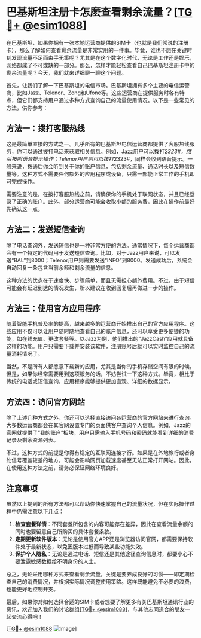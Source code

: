 # 巴基斯坦注册卡怎麽查看剩余流量？[[TG💪+ @esim1088](https://t.me/s/esim1088)]

在巴基斯坦，如果你拥有一张本地运营商提供的SIM卡（也就是我们常说的注册卡），那么了解如何查看剩余流量是非常实用的一件事。毕竟，谁也不想在关键时刻发现流量不足而束手无策呢？尤其是在这个数字化时代，无论是工作还是娱乐，网络都成了不可或缺的一部分。那么，怎样才能轻松查看自己巴基斯坦注册卡中的剩余流量呢？今天，我们就来详细聊一聊这个问题。

首先，让我们了解一下巴基斯坦的电信市场。巴基斯坦拥有多个主要的电信运营商，比如Jazz、Telenor、Zong和Ufone等。这些运营商在提供服务时各有特点，但它们都支持用户通过多种方式查询自己的流量使用情况。以下是一些常见的方法，供你参考：

## 方法一：拨打客服热线

这是最简单直接的方式之一。几乎所有的巴基斯坦电信运营商都提供了客服热线服务，你可以通过拨打电话来获取相关信息。例如，Jazz用户可以拨打*2323#，然后按照语音提示操作；Telenor用户则可以拨打*2323#，同样会收到语音提示。一般来说，拨通后你会听到关于你的账户信息，包括剩余流量、通话时长以及短信数量等。这种方式不需要任何额外的应用程序或设备，只需一部能正常工作的手机即可完成操作。

需要注意的是，在拨打客服热线之前，请确保你的手机处于联网状态，并且已经登录了正确的账户。此外，部分运营商可能会收取小额的服务费，因此在操作前最好先确认这一点。

## 方法二：发送短信查询

除了电话查询外，发送短信也是一种非常方便的方法。通常情况下，每个运营商都会有一个特定的代码用于发送短信查询。比如，对于Jazz用户来说，可以发送“BAL”到8000；Telenor用户则需要发送“INFO”到8000。发送成功后，系统会自动回复一条包含当前余额和剩余流量的信息。

这种方法的优点在于速度快、步骤简单，而且无需担心额外费用。不过，由于短信可能会有延迟到达的情况发生，所以建议在收到回复后再做进一步的操作。

## 方法三：使用官方应用程序

随着智能手机普及率的提高，越来越多的运营商开始推出自己的官方应用程序。这些应用不仅可以让用户随时随地查看自己的账户信息，还可以享受更多便捷的功能，如在线充值、更改套餐等。以Jazz为例，他们推出的“JazzCash”应用就具备这样的功能。用户只需要下载并安装该软件，注册账号后就可以实时监控自己的流量消耗情况了。

当然，不是所有人都愿意下载新的应用，尤其是当你的手机存储空间有限的时候。但是，如果你经常需要用到这项服务的话，不妨尝试一下这种方式。毕竟，相比于传统的电话或短信查询，应用程序能够提供更加直观、详细的数据显示。

## 方法四：访问官方网站

除了上述几种方式之外，你还可以选择直接访问各运营商的官方网站来进行查询。大多数运营商都会在其官网设置专门的页面供客户查询个人信息。例如，Jazz的官网就提供了“我的账户”板块，用户只需输入手机号码和密码就能看到详细的消费记录及剩余资源列表。

不过，这种方式的前提是你得有稳定的互联网连接才行。如果是在外地旅行或者身处信号覆盖较差的地方，可能会影响网页加载速度甚至无法正常打开网站。因此，在使用这种方法之前，请务必保证网络环境良好。

## 注意事项

虽然以上提到的所有方法都可以帮助你快速掌握自己的流量状况，但在实际操作过程中仍需注意以下几点：

1. **检查套餐详情**：不同套餐所包含的内容可能存在差异，因此在查看流量余额的同时也要留意自己所购买的具体套餐条款。
2. **定期更新软件版本**：无论是使用官方APP还是浏览器访问官网，都需要保持软件处于最新状态，以免因版本过低而导致某些功能失效。
3. **保护个人隐私**：无论是通过电话、短信还是其他途径查询信息时，都要小心不要泄露敏感数据给不明身份的人士。

总之，无论采用哪种方式来查看剩余流量，关键是要养成良好的习惯——即定期检查自己的消费情况，并根据实际情况调整使用策略。这样既能避免不必要的浪费，也能更好地控制开支。

最后，如果你对如何选择合适的SIM卡或者想要了解更多有关巴基斯坦通讯行业的资讯，欢迎加入我们的讨论群组[[TG💪+ @esim1088](https://t.me/s/esim1088)]，与其他志同道合的朋友一起交流心得吧！

[[TG💪+ @esim1088](https://t.me/s/esim1088) ![Image](https://i.postimg.cc/4NQfJmqS/Snipaste-2025-05-13-00-14-12.png)]